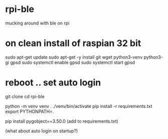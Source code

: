 # rpi-ble
mucking around with ble on rpi


# on clean install of raspian 32 bit

sudo apt-get update
sudo apt-get -y install git wget python3-venv python3-gi gpsd
sudo systemctl enable gpsd
sudo systemctl start gpsd

# reboot .. set auto login
git clone <this repo>
cd rpi-ble


python -m venv venv
. ./venv/bin/activate
pip install -r requirements.txt
export PYTHONPATH=.

pip install pygobject==3.50.0  (add to requirements.txt)


(what about auto login on startup?)

